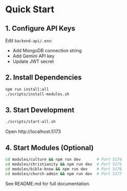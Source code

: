 # Quick Start

## 1. Configure API Keys

Edit `backend-api/.env`:
- Add MongoDB connection string
- Add Gemini API key
- Update JWT secret

## 2. Install Dependencies

```bash
npm run install:all
./scripts/install-modules.sh
```

## 3. Start Development

```bash
./scripts/start-all.sh
```

Open http://localhost:5173

## 4. Start Modules (Optional)

```bash
cd modules/culture && npm run dev       # Port 5174
cd modules/christianity && npm run dev  # Port 5175
cd modules/bible-know && npm run dev    # Port 5176
cd modules/church-admin && npm run dev  # Port 5177
```

See README.md for full documentation.
